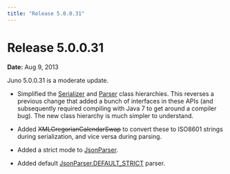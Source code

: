 ```yaml
---
title: "Release 5.0.0.31"
---
```


# Release 5.0.0.31

**Date:** Aug 9, 2013

Juno 5.0.0.31 is a moderate update.

- Simplified the [Serializer]({{API_DOCS}}/org/apache/juneau/serializer/Serializer.html) and [Parser]({{API_DOCS}}/org/apache/juneau/parser/Parser.html) class hierarchies.
  This reverses a previous change that added a bunch of interfaces in these APIs (and subsequently required compiling with
  Java 7 to get around a compiler bug).
  The new class hierarchy is much simpler to understand.

- Added ~~XMLGregorianCalendarSwap~~ to convert these to ISO8601 strings during serialization, and vice versa during parsing.

- Added a strict mode to [JsonParser]({{API_DOCS}}/org/apache/juneau/json/JsonParser.html).

- Added default [JsonParser.DEFAULT_STRICT]({{API_DOCS}}/org/apache/juneau/json/JsonParser.html#DEFAULT_STRICT) parser.